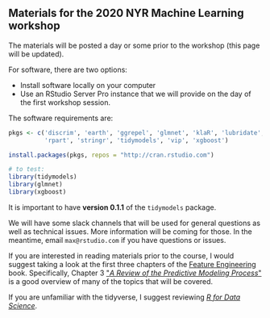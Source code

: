 ## Materials for the 2020 NYR Machine Learning workshop

The materials will be posted a day or some prior to the workshop (this page will be updated). 

For software, there are two options: 

 * Install software locally on your computer
 * Use an RStudio Server Pro instance that we will provide on the day of the first workshop session. 
 
 The software requirements are: 
 
 ```r
 pkgs <- c('discrim', 'earth', 'ggrepel', 'glmnet', 'klaR', 'lubridate', 
           'rpart', 'stringr', 'tidymodels', 'vip', 'xgboost')

install.packages(pkgs, repos = "http://cran.rstudio.com")

# to test: 
library(tidymodels)
library(glmnet)
library(xgboost)
```

It is important to have **version 0.1.1** of the `tidymodels` package. 
 
We will have some slack channels that will be used for general questions as well as technical issues. More information will be coming for those. In the meantime, email `max@rstudio.com` if you have questions or issues.  
 
If you are interested in reading materials prior to the course, I would suggest taking a look at the first three chapters of the [Feature Engineering](https://bookdown.org/max/FES) book. Specifically, Chapter 3 ["_A Review of the Predictive Modeling Process_"](https://bookdown.org/max/FES/review-predictive-modeling-process.html) is a good overview of many of the topics that will be covered. 

If you are unfamiliar with the tidyverse, I suggest reviewing [_R for Data Science_](https://r4ds.had.co.nz/). 
